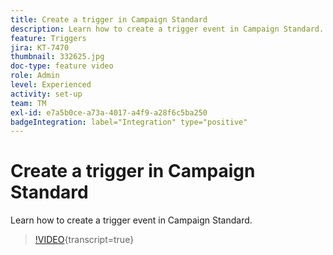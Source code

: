 ```yaml
---
title: Create a trigger in Campaign Standard
description: Learn how to create a trigger event in Campaign Standard.
feature: Triggers
jira: KT-7470
thumbnail: 332625.jpg
doc-type: feature video
role: Admin
level: Experienced
activity: set-up
team: TM
exl-id: e7a5b0ce-a73a-4017-a4f9-a28f6c5ba250
badgeIntegration: label="Integration" type="positive"
---
```

# Create a trigger in Campaign Standard

Learn how to create a trigger event in Campaign Standard.

>[!VIDEO](https://video.tv.adobe.com/v/332625?learn=on){transcript=true}
